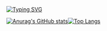 [![Typing SVG](https://readme-typing-svg.demolab.com?font=Fira+Code&pause=1000&color=D3F755&width=435&lines=%F0%9F%99%8C+I'm+Bonghee+Backend+Developer)](https://git.io/typing-svg)

[![Anurag's GitHub stats](https://github-readme-stats.vercel.app/api?username=hae8064)](https://github.com/hae8064/github-readme-stats)[![Top Langs](https://github-readme-stats.vercel.app/api/top-langs/?username=hae8064)](https://github.com/hae8064/github-readme-stats)


